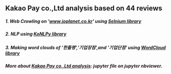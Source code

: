 **Kakao Pay co.,Ltd** analysis based on 44 reviews 
---------------------------------------------------

##### 1. Web Crowling on 'www.joplanet.co.kr' using [Selnium library](https://selenium-python.readthedocs.io/)
##### 2. NLP using [KoNLPy library](https://konlpy-ko.readthedocs.io/ko/v0.4.3/)
##### 3. Making word clouds of '한줄평','기업장점',and '기업단점' using [WordCloud library](https://amueller.github.io/word_cloud/)

##### More about [Kakao Pay co.,Ltd analysis](https://nbviewer.jupyter.org/gist/haeunello/d7879e2b669b3942661fda3ebd242074): jupyter file on jupyter nbviewer. 
